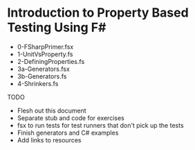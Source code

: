 # Introduction to Property Based Testing Using F# #

- 0-FSharpPrimer.fsx
- 1-UnitVsProperty.fs
- 2-DefiningProperties.fs
- 3a-Generators.fsx
- 3b-Generators.fs
- 4-Shrinkers.fs


TODO
- Flesh out this document
- Separate stub and code for exercises
- fsx to run tests for test runners that don't pick up the tests
- Finish generators and C# examples
- Add links to resources